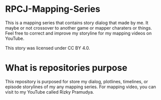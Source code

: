 # RPCJ-Mapping-Series
This is a mapping series that contains story dialog that made by me. It maybe or not crossover to another game or mapper charaters or things. Feel free to correct and improve my storyline for my mapping videos on YouTube.

This story was licensed under CC BY 4.0.

# What is repositories purpose
This repository is purposed for store my dialog, plotlines, timelines, or episode storylines of my any mapping series.
For mapping video, you can visit to my YouTube called Rizky Pramudya.
